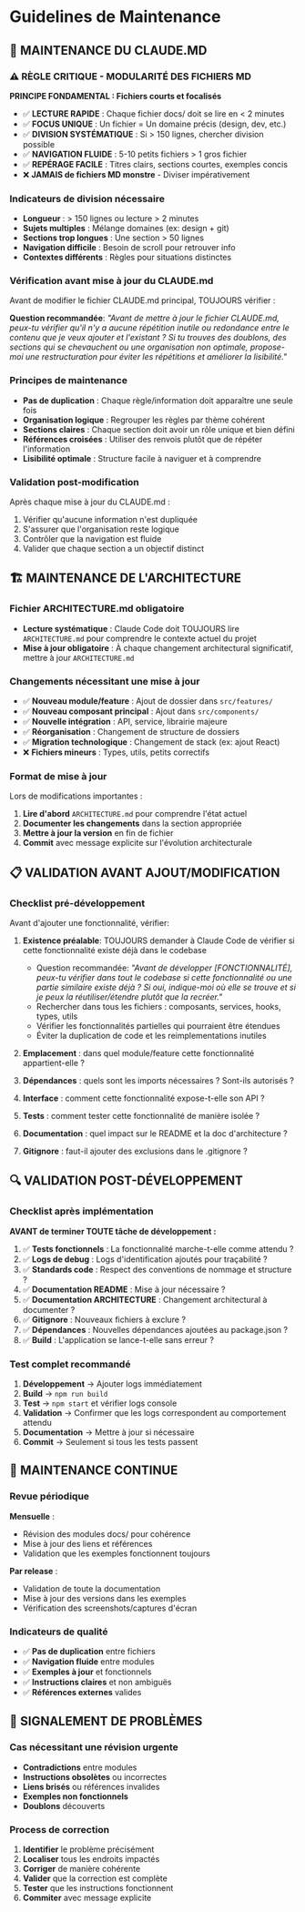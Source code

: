 # Guidelines de Maintenance

## 🔧 MAINTENANCE DU CLAUDE.MD

### ⚠️ RÈGLE CRITIQUE - MODULARITÉ DES FICHIERS MD
**PRINCIPE FONDAMENTAL : Fichiers courts et focalisés**
- ✅ **LECTURE RAPIDE** : Chaque fichier docs/ doit se lire en < 2 minutes
- ✅ **FOCUS UNIQUE** : Un fichier = Un domaine précis (design, dev, etc.)
- ✅ **DIVISION SYSTÉMATIQUE** : Si > 150 lignes, chercher division possible
- ✅ **NAVIGATION FLUIDE** : 5-10 petits fichiers > 1 gros fichier
- ✅ **REPÉRAGE FACILE** : Titres clairs, sections courtes, exemples concis
- ❌ **JAMAIS de fichiers MD monstre** - Diviser impérativement

### Indicateurs de division nécessaire
- **Longueur** : > 150 lignes ou lecture > 2 minutes
- **Sujets multiples** : Mélange domaines (ex: design + git)
- **Sections trop longues** : Une section > 50 lignes
- **Navigation difficile** : Besoin de scroll pour retrouver info
- **Contextes différents** : Règles pour situations distinctes

### Vérification avant mise à jour du CLAUDE.md
Avant de modifier le fichier CLAUDE.md principal, TOUJOURS vérifier :

**Question recommandée**: *"Avant de mettre à jour le fichier CLAUDE.md, peux-tu vérifier qu'il n'y a aucune répétition inutile ou redondance entre le contenu que je veux ajouter et l'existant ? Si tu trouves des doublons, des sections qui se chevauchent ou une organisation non optimale, propose-moi une restructuration pour éviter les répétitions et améliorer la lisibilité."*

### Principes de maintenance
- **Pas de duplication** : Chaque règle/information doit apparaître une seule fois
- **Organisation logique** : Regrouper les règles par thème cohérent
- **Sections claires** : Chaque section doit avoir un rôle unique et bien défini
- **Références croisées** : Utiliser des renvois plutôt que de répéter l'information
- **Lisibilité optimale** : Structure facile à naviguer et à comprendre

### Validation post-modification
Après chaque mise à jour du CLAUDE.md :
1. Vérifier qu'aucune information n'est dupliquée
2. S'assurer que l'organisation reste logique
3. Contrôler que la navigation est fluide
4. Valider que chaque section a un objectif distinct

## 🏗️ MAINTENANCE DE L'ARCHITECTURE

### Fichier ARCHITECTURE.md obligatoire
- **Lecture systématique** : Claude Code doit TOUJOURS lire `ARCHITECTURE.md` pour comprendre le contexte actuel du projet
- **Mise à jour obligatoire** : À chaque changement architectural significatif, mettre à jour `ARCHITECTURE.md`

### Changements nécessitant une mise à jour
- ✅ **Nouveau module/feature** : Ajout de dossier dans `src/features/`
- ✅ **Nouveau composant principal** : Ajout dans `src/components/`
- ✅ **Nouvelle intégration** : API, service, librairie majeure
- ✅ **Réorganisation** : Changement de structure de dossiers
- ✅ **Migration technologique** : Changement de stack (ex: ajout React)
- ❌ **Fichiers mineurs** : Types, utils, petits correctifs

### Format de mise à jour
Lors de modifications importantes :
1. **Lire d'abord** `ARCHITECTURE.md` pour comprendre l'état actuel
2. **Documenter les changements** dans la section appropriée
3. **Mettre à jour la version** en fin de fichier
4. **Commit** avec message explicite sur l'évolution architecturale

## 📋 VALIDATION AVANT AJOUT/MODIFICATION

### Checklist pré-développement
Avant d'ajouter une fonctionnalité, vérifier:

1. **Existence préalable**: TOUJOURS demander à Claude Code de vérifier si cette fonctionnalité existe déjà dans le codebase
   - Question recommandée: *"Avant de développer [FONCTIONNALITÉ], peux-tu vérifier dans tout le codebase si cette fonctionnalité ou une partie similaire existe déjà ? Si oui, indique-moi où elle se trouve et si je peux la réutiliser/étendre plutôt que la recréer."*
   - Rechercher dans tous les fichiers : composants, services, hooks, types, utils
   - Vérifier les fonctionnalités partielles qui pourraient être étendues
   - Éviter la duplication de code et les reimplementations inutiles

2. **Emplacement** : dans quel module/feature cette fonctionnalité appartient-elle ?
3. **Dépendances** : quels sont les imports nécessaires ? Sont-ils autorisés ?
4. **Interface** : comment cette fonctionnalité expose-t-elle son API ?
5. **Tests** : comment tester cette fonctionnalité de manière isolée ?
6. **Documentation** : quel impact sur le README et la doc d'architecture ?
7. **Gitignore** : faut-il ajouter des exclusions dans le .gitignore ?

## 🔍 VALIDATION POST-DÉVELOPPEMENT

### Checklist après implémentation
**AVANT de terminer TOUTE tâche de développement :**

1. ✅ **Tests fonctionnels** : La fonctionnalité marche-t-elle comme attendu ?
2. ✅ **Logs de debug** : Logs d'identification ajoutés pour traçabilité ?
3. ✅ **Standards code** : Respect des conventions de nommage et structure ?
4. ✅ **Documentation README** : Mise à jour nécessaire ?
5. ✅ **Documentation ARCHITECTURE** : Changement architectural à documenter ?
6. ✅ **Gitignore** : Nouveaux fichiers à exclure ?
7. ✅ **Dépendances** : Nouvelles dépendances ajoutées au package.json ?
8. ✅ **Build** : L'application se lance-t-elle sans erreur ?

### Test complet recommandé
1. **Développement** → Ajouter logs immédiatement
2. **Build** → `npm run build` 
3. **Test** → `npm start` et vérifier logs console
4. **Validation** → Confirmer que les logs correspondent au comportement attendu
5. **Documentation** → Mettre à jour si nécessaire
6. **Commit** → Seulement si tous les tests passent

## 🔄 MAINTENANCE CONTINUE

### Revue périodique
**Mensuelle** :
- Révision des modules docs/ pour cohérence
- Mise à jour des liens et références
- Validation que les exemples fonctionnent toujours

**Par release** :
- Validation de toute la documentation
- Mise à jour des versions dans les exemples
- Vérification des screenshots/captures d'écran

### Indicateurs de qualité
- ✅ **Pas de duplication** entre fichiers
- ✅ **Navigation fluide** entre modules
- ✅ **Exemples à jour** et fonctionnels
- ✅ **Instructions claires** et non ambiguës
- ✅ **Références externes** valides

## 🚨 SIGNALEMENT DE PROBLÈMES

### Cas nécessitant une révision urgente
- **Contradictions** entre modules
- **Instructions obsolètes** ou incorrectes
- **Liens brisés** ou références invalides
- **Exemples non fonctionnels**
- **Doublons** découverts

### Process de correction
1. **Identifier** le problème précisément
2. **Localiser** tous les endroits impactés
3. **Corriger** de manière cohérente
4. **Valider** que la correction est complète
5. **Tester** que les instructions fonctionnent
6. **Commiter** avec message explicite